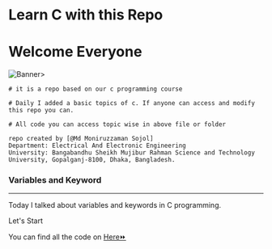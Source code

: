 # Learn C with this Repo
# Welcome Everyone

![Banner](https://i.ibb.co/T8LGPp0/17288-c-programming-animation.gif)>

 
```
# it is a repo based on our c programming course 

# Daily I added a basic topics of c. If anyone can access and modify this repo you can.

# All code you can access topic wise in above file or folder

repo created by [@Md Moniruzzaman Sojol]
Department: Electrical And Electronic Engineering
University: Bangabandhu Sheikh Mujibur Rahman Science and Technology University, Gopalganj-8100, Dhaka, Bangladesh.

```
<h3>Variables and Keyword</h3>
<hr/>
<p>Today I talked about variables and keywords in C programming.<p/> 
<p>Let's Start<p/> 
<p>You can find all the code  on <a href="https://github.com/sojol4242/c_academic/tree/sojol/variable%20and%20keyword"> Here⏩ <a/><p/> 
 
